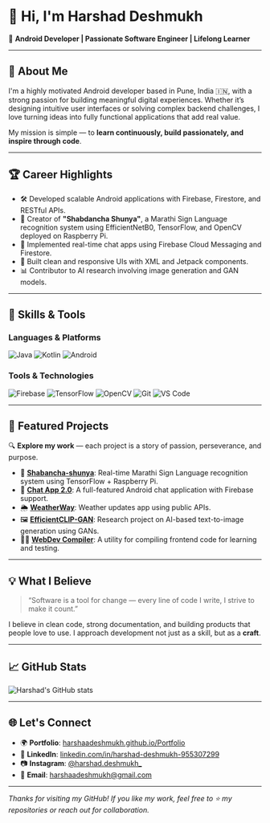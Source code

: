 # 👋 Hi, I'm Harshad Deshmukh

🎯 **Android Developer | Passionate Software Engineer | Lifelong Learner**

---

## 📌 About Me

I'm a highly motivated Android developer based in Pune, India 🇮🇳, with a strong passion for building meaningful digital experiences. Whether it’s designing intuitive user interfaces or solving complex backend challenges, I love turning ideas into fully functional applications that add real value.

My mission is simple — to **learn continuously, build passionately, and inspire through code**.

---

## 🏆 Career Highlights

- 🛠 Developed scalable Android applications with Firebase, Firestore, and RESTful APIs.
- 🧠 Creator of **"Shabdancha Shunya"**, a Marathi Sign Language recognition system using EfficientNetB0, TensorFlow, and OpenCV deployed on Raspberry Pi.
- 📡 Implemented real-time chat apps using Firebase Cloud Messaging and Firestore.
- 📱 Built clean and responsive UIs with XML and Jetpack components.
- 📊 Contributor to AI research involving image generation and GAN models.

---

## 🚀 Skills & Tools

### Languages & Platforms
![Java](https://img.shields.io/badge/Java-ED8B00?style=for-the-badge&logo=java&logoColor=white)
![Kotlin](https://img.shields.io/badge/Kotlin-0095D5?style=for-the-badge&logo=kotlin&logoColor=white)
![Android](https://img.shields.io/badge/Android-3DDC84?style=for-the-badge&logo=android&logoColor=white)

### Tools & Technologies
![Firebase](https://img.shields.io/badge/Firebase-FFCA28?style=for-the-badge&logo=firebase&logoColor=white)
![TensorFlow](https://img.shields.io/badge/TensorFlow-FF6F00?style=for-the-badge&logo=tensorflow&logoColor=white)
![OpenCV](https://img.shields.io/badge/OpenCV-27338e?style=for-the-badge&logo=opencv&logoColor=white)
![Git](https://img.shields.io/badge/Git-F05032?style=for-the-badge&logo=git&logoColor=white)
![VS Code](https://img.shields.io/badge/VS%20Code-007ACC?style=for-the-badge&logo=visual-studio-code&logoColor=white)

---

## 📂 Featured Projects

🔍 **Explore my work** — each project is a story of passion, perseverance, and purpose.

- 🧠 [**Shabancha-shunya**](https://github.com/harshaadeshmukh/Shabancha-shunya): Real-time Marathi Sign Language recognition system using TensorFlow + Raspberry Pi.
- 💬 [**Chat App 2.0**](https://github.com/harshaadeshmukh/chat-app-2.0): A full-featured Android chat application with Firebase support.
- 🌦️ [**WeatherWay**](https://github.com/harshaadeshmukh/WeatherWay): Weather updates app using public APIs.
- 🖼️ [**EfficientCLIP-GAN**](https://github.com/harshaadeshmukh/EfficientCLIP-GAN): Research project on AI-based text-to-image generation using GANs.
- 🧑‍💻 [**WebDev Compiler**](https://github.com/harshaadeshmukh/WebDev-Compiler): A utility for compiling frontend code for learning and testing.

---

## 💡 What I Believe

> “Software is a tool for change — every line of code I write, I strive to make it count.”

I believe in clean code, strong documentation, and building products that people love to use. I approach development not just as a skill, but as a **craft**.

---

## 📈 GitHub Stats

![Harshad's GitHub stats](https://github-readme-stats.vercel.app/api?username=harshaadeshmukh&show_icons=true&theme=radical)

---

## 🌐 Let's Connect

- 🌍 **Portfolio**: [harshaadeshmukh.github.io/Portfolio](https://harshaadeshmukh.github.io/Portfolio/)
- 💼 **LinkedIn**: [linkedin.com/in/harshad-deshmukh-955307299](https://www.linkedin.com/in/harshad-deshmukh-955307299/)
- 📷 **Instagram**: [@harshad.deshmukh_](https://www.instagram.com/harshad.deshmukh_/)
- 📧 **Email**: [harshaadeshmukh@gmail.com](mailto:harshaadeshmukh@gmail.com)

---

_Thanks for visiting my GitHub! If you like my work, feel free to ⭐️ my repositories or reach out for collaboration._

